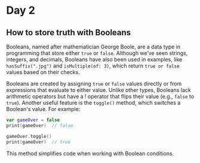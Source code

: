 # Day 2

## How to store truth with Booleans

Booleans, named after mathematician George Boole, are a data type in programming that store either ```true``` or ```false```. Although we’ve seen strings, integers, and decimals, Booleans have also been used in examples, like ```hasSuffix(".jpg")``` and ```isMultiple(of: 3)```, which return ```true or false``` values based on their checks.

Booleans are created by assigning ```true``` or ```false``` values directly or from expressions that evaluate to either value. Unlike other types, Booleans lack arithmetic operators but have a ! operator that flips their value (e.g., ```false``` to ```true```). Another useful feature is the ```toggle()``` method, which switches a Boolean's value. For example:

```swift
var gameOver = false
print(gameOver)  // false

gameOver.toggle()
print(gameOver)  // true
```

This method simplifies code when working with Boolean conditions.
